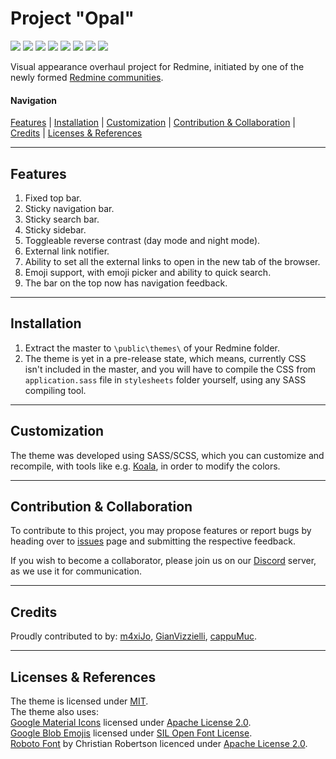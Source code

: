 # Project "Opal"
[![](https://img.shields.io/travis/Maximus225/Project-Opal/master.svg?style=flat-square&logo=travis&label=Latest%20Travis%20CI%20build)](https://travis-ci.org/Maximus225/Project-Opal/builds/)
[![](https://img.shields.io/github/issues-raw/redmine-cp/project-opal.svg?style=flat-square&label=Issues%20open)](https://github.com/redmine-cp/project-opal/issues)
[![](https://img.shields.io/github/issues-closed-raw/redmine-cp/project-opal.svg?style=flat-square&label=Issues%20closed)](https://github.com/redmine-cp/project-opal/issues)
[![](https://img.shields.io/github/release-pre/redmine-cp/project-opal.svg?style=flat-square&label=Latest%20pre-release)](https://github.com/redmine-cp/project-opal/releases)
[![](https://img.shields.io/github/release/redmine-cp/project-opal.svg?style=flat-square&label=Latest%20release)](https://github.com/redmine-cp/project-opal/releases)
[![](https://img.shields.io/github/tag/redmine-cp/project-opal.svg?style=flat-square&label=Leatest%20tag)](https://github.com/redmine-cp/project-opal/tags)
[![](https://img.shields.io/github/license/redmine-cp/project-opal.svg?style=flat-square&label=License)](https://github.com/redmine-cp/project-opal/blob/master/LICENSE)
[![](https://img.shields.io/discord/467920054797860865.svg?style=flat-square&logo=discord&label=Discord%20chat&colorB=7289da)](https://discord.gg/Jm6rej7)

Visual appearance overhaul project for Redmine, initiated by one of the newly formed [Redmine communities](https://discord.me/redmine).  
#### Navigation
[Features](#features) |
[Installation](#installation) |
[Customization](#customization) |
[Contribution & Collaboration](#contribution--collaboration) |
[Credits](#credits) |
[Licenses & References](#licenses--references)

___
## Features
1. Fixed top bar.  
2. Sticky navigation bar.  
3. Sticky search bar.  
4. Sticky sidebar.  
5. Toggleable reverse contrast (day mode and night mode).  
6. External link notifier.  
7. Ability to set all the external links to open in the new tab of the browser.  
8. Emoji support, with emoji picker and ability to quick search.  
9. The bar on the top now has navigation feedback.  

___
## Installation
1. Extract the master to `\public\themes\` of your Redmine folder.  
2. The theme is yet in a pre-release state, which means, currently CSS isn't included in the master, and you will have to compile the CSS from `application.sass` file in `stylesheets` folder yourself, using any SASS compiling tool.  

___
## Customization
The theme was developed using SASS/SCSS, which you can customize and recompile, with tools like e.g. [Koala](http://koala-app.com/), in order to modify the colors.

___
## Contribution & Collaboration
To contribute to this project, you may propose features or report bugs by heading over to [issues](/issues) page and submitting the respective feedback.

If you wish to become a collaborator, please join us on our [Discord](https://discord.me/redmine) server, as we use it for communication.

___
## Credits
Proudly contributed to by: [m4xiJo](https://github.com/m4xiJo/), [GianVizzielli](https://github.com/GianVizzielli), [cappuMuc](https://github.com/cappuMUC).

___
## Licenses & References
The theme is licensed under [MIT](/README.md).  
The theme also uses:  
[Google Material Icons](https://github.com/google/material-design-icons/tree/master/iconfont) licensed under [Apache License 2.0](http://www.apache.org/licenses/LICENSE-2.0.txt).  
[Google Blob Emojis](https://github.com/googlei18n/noto-emoji) licensed under [SIL Open Font License](https://github.com/googlei18n/noto-emoji/blob/master/fonts/LICENSE).  
[Roboto Font](https://fonts.google.com/specimen/Roboto) by Christian Robertson licenced under [Apache License 2.0](http://www.apache.org/licenses/LICENSE-2.0.txt).  
